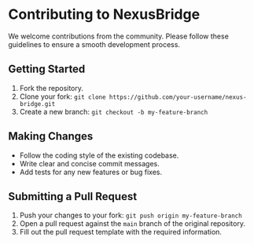 # Contributing to NexusBridge

We welcome contributions from the community. Please follow these guidelines to ensure a smooth development process.

## Getting Started

1. Fork the repository.
2. Clone your fork: `git clone https://github.com/your-username/nexus-bridge.git`
3. Create a new branch: `git checkout -b my-feature-branch`

## Making Changes

- Follow the coding style of the existing codebase.
- Write clear and concise commit messages.
- Add tests for any new features or bug fixes.

## Submitting a Pull Request

1. Push your changes to your fork: `git push origin my-feature-branch`
2. Open a pull request against the `main` branch of the original repository.
3. Fill out the pull request template with the required information.
